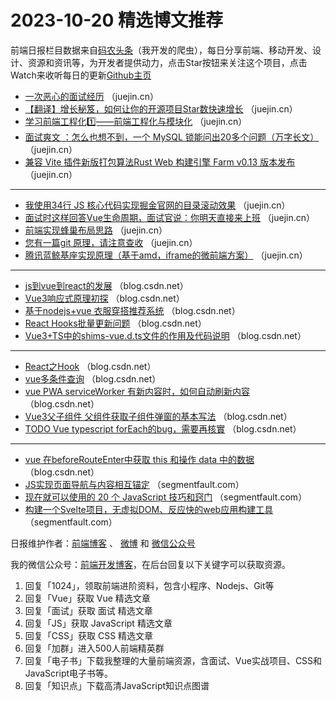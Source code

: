 # 2023-10-20 精选博文推荐

前端日报栏目数据来自[码农头条](http://toutiao.qdkfweb.cn/)（我开发的爬虫），每日分享前端、移动开发、设计、资源和资讯等，为开发者提供动力，点击Star按钮来关注这个项目，点击Watch来收听每日的更新[Github主页](https://github.com/kujian/frontendDaily)
* [一次恶心的面试经历](https://juejin.cn/post/7291547336399552569) （juejin.cn）
* [【翻译】增长秘笈，如何让你的开源项目Star数快速增长](https://juejin.cn/post/7288517000581677110) （juejin.cn）
* [学习前端工程化1️⃣——前端工程化与模块化](https://juejin.cn/post/7291186181157535800) （juejin.cn）
* [面试爽文 ：怎么也想不到，一个 MySQL 锁能问出20多个问题（万字长文）](https://juejin.cn/post/7290741663643238452) （juejin.cn）
* [兼容 Vite 插件新版打包算法Rust Web 构建引擎 Farm v0.13 版本发布](https://juejin.cn/post/7290409848705007628) （juejin.cn）

***
* [我使用34行 JS 核心代码实现掘金官网的目录滚动效果](https://juejin.cn/post/7290817530415038524) （juejin.cn）
* [面试时这样回答Vue生命周期，面试官说：你明天直接来上班](https://juejin.cn/post/7290837333926019091) （juejin.cn）
* [前端实现蜂巢布局思路](https://juejin.cn/post/7291125785796018236) （juejin.cn）
* [您有一篇git 原理，请注意查收](https://juejin.cn/post/7290374844399370298) （juejin.cn）
* [腾讯蓝鲸基座实现原理（基于amd，iframe的微前端方案）](https://juejin.cn/post/7291174430356209664) （juejin.cn）

***
* [js到vue到react的发展](https://blog.csdn.net/m0_72196169/article/details/133921303) （blog.csdn.net）
* [Vue3响应式原理初探](https://blog.csdn.net/qq_38280242/article/details/133757785) （blog.csdn.net）
* [基于nodejs+vue 衣服穿搭推荐系统](https://blog.csdn.net/QQ_511008285/article/details/133829432) （blog.csdn.net）
* [React Hooks批量更新问题](https://blog.csdn.net/qq_33715850/article/details/133920857) （blog.csdn.net）
* [Vue3+TS中的shims-vue.d.ts文件的作用及代码说明](https://blog.csdn.net/weixin_44217741/article/details/133908612) （blog.csdn.net）

***
* [React之Hook](https://blog.csdn.net/Ming_xm/article/details/133927488) （blog.csdn.net）
* [vue多条件查询](https://blog.csdn.net/weixin_59525879/article/details/133917962) （blog.csdn.net）
* [vue PWA serviceWorker 有新内容时，如何自动刷新内容](https://blog.csdn.net/KimBing/article/details/133921064) （blog.csdn.net）
* [Vue3父子组件 父组件获取子组件弹窗的基本写法](https://blog.csdn.net/xiaoming4965/article/details/133909910) （blog.csdn.net）
* [TODO Vue typescript forEach的bug，需要再核實](https://blog.csdn.net/MyFreeIT/article/details/133911807) （blog.csdn.net）

***
* [vue 在beforeRouteEnter中获取 this 和操作 data 中的数据](https://blog.csdn.net/zl18603543572/article/details/133875977) （blog.csdn.net）
* [JS实现页面导航与内容相互锚定](https://segmentfault.com/a/1190000044319755) （segmentfault.com）
* [现在就可以使用的 20 个 JavaScript 技巧和窍门](https://segmentfault.com/a/1190000044310728) （segmentfault.com）
* [构建一个Svelte项目，无虚拟DOM、反应快的web应用构建工具](https://segmentfault.com/a/1190000044318425) （segmentfault.com）

日报维护作者：[前端博客](https://qdkfweb.cn/) 、 [微博](http://weibo.com/kujian) 和 [微信公众号](https://open.weixin.qq.com/qr/code?username=caibaojian_com)

我的微信公众号：[前端开发博客](https://open.weixin.qq.com/qr/code?username=caibaojian_com)，在后台回复以下关键字可以获取资源。

1. 回复「1024」，领取前端进阶资料，包含小程序、Nodejs、Git等
2. 回复「Vue」获取 Vue 精选文章
3. 回复「面试」获取 面试 精选文章
4. 回复「JS」获取 JavaScript 精选文章
5. 回复「CSS」获取 CSS 精选文章
6. 回复「加群」进入500人前端精英群
7. 回复「电子书」下载我整理的大量前端资源，含面试、Vue实战项目、CSS和JavaScript电子书等。
8. 回复「知识点」下载高清JavaScript知识点图谱